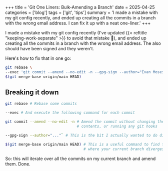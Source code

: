 +++
title = 'Git One Liners: Bulk-Amending a Branch'
date = 2025-04-25
categories = ['blog']
tags = ['git', 'tips']
summary = 'I made a mistake with my git config recently, and ended up creating all the commits in a branch with the wrong email address.  I can fix it up with a neat one-liner.'
+++

I made a mistake with my git config recently (I've updated {{< reftitle "keeping-work-separate" >}} to avoid that
mistake 😬), and ended up creating all the commits in a branch with the wrong email address.  The also should have been
signed and they weren't.

Here's how to fix that in one go:

```bash
git rebase \
--exec 'git commit --amend --no-edit -n --gpg-sign --author="Evan Moses <the.correct@email.address>"' \
$(git merge-base origin/main HEAD)
```

## Breaking it down

```bash
git rebase # Rebase some commits
```
```bash
--exec # And execute the following command for each commit
```
```bash
git commit --amend --no-edit -n # Amend the commit without changing the commit message,
                                # contents, or running any git hooks
```
```bash
--gpg-sign --author="..."` # This is the bit I actually wanted to do differently
```
```bash
$(git merge-base origin/main HEAD) # This is a useful command to find the "branch point"
                                   # where your current branch diverges from main.
```

So: this will iterate over all the commits on my current branch and amend them.  Done.

